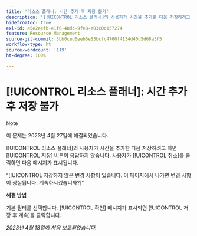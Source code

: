 ```yaml
---
title: '리소스 플래너: 시간 추가 후 저장 불가'
description: '[!UICONTROL 리소스 플래너]의 사용자가 시간을 추가한 다음 저장하려고 하면 [!UICONTROL 저장] 버튼이 응답하지 않습니다. 사용자가 [!UICONTROL 취소] 버튼을 클릭하면 저장되지 않은 변경 사항에 대한 메시지가 표시됩니다.'
hidefromtoc: true
exl-id: a5e2aefb-e1f6-48dc-9fe8-e03c0c157274
feature: Resource Management
source-git-commit: 3bb0ced6eeb5e53bcfc4706f4134d40d5d68a3f5
workflow-type: ht
source-wordcount: '119'
ht-degree: 100%

---
```


# [!UICONTROL 리소스 플래너]: 시간 추가 후 저장 불가

>[!NOTE]
>
>이 문제는 2023년 4월 27일에 해결되었습니다.

[!UICONTROL 리소스 플래너]의 사용자가 시간을 추가한 다음 저장하려고 하면 [!UICONTROL 저장] 버튼이 응답하지 않습니다. 사용자가 [!UICONTROL 취소]를 클릭하면 다음 메시지가 표시됩니다.

“[!UICONTROL 저장하지 않은 변경 사항이 있습니다. 이 페이지에서 나가면 변경 사항이 상실됩니다. 계속하시겠습니까?]”

**해결 방법**

기본 필터를 선택합니다. [!UICONTROL 확인] 메시지가 표시되면 [!UICONTROL 저장 후 계속]을 클릭합니다.

_2023년 4월 18일에 처음 보고되었습니다._
